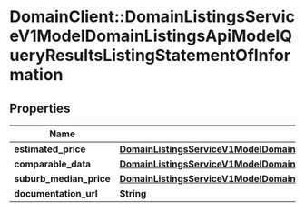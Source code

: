 # DomainClient::DomainListingsServiceV1ModelDomainListingsApiModelQueryResultsListingStatementOfInformation

## Properties
Name | Type | Description | Notes
------------ | ------------- | ------------- | -------------
**estimated_price** | [**DomainListingsServiceV1ModelDomainListingsApiModelQueryResultsListingBasicPrice**](DomainListingsServiceV1ModelDomainListingsApiModelQueryResultsListingBasicPrice.md) |  | [optional] 
**comparable_data** | [**DomainListingsServiceV1ModelDomainListingsApiModelQueryResultsListingComparableData**](DomainListingsServiceV1ModelDomainListingsApiModelQueryResultsListingComparableData.md) |  | [optional] 
**suburb_median_price** | [**DomainListingsServiceV1ModelDomainListingsApiModelQueryResultsListingMedianPriceData**](DomainListingsServiceV1ModelDomainListingsApiModelQueryResultsListingMedianPriceData.md) |  | [optional] 
**documentation_url** | **String** |  | [optional] 


